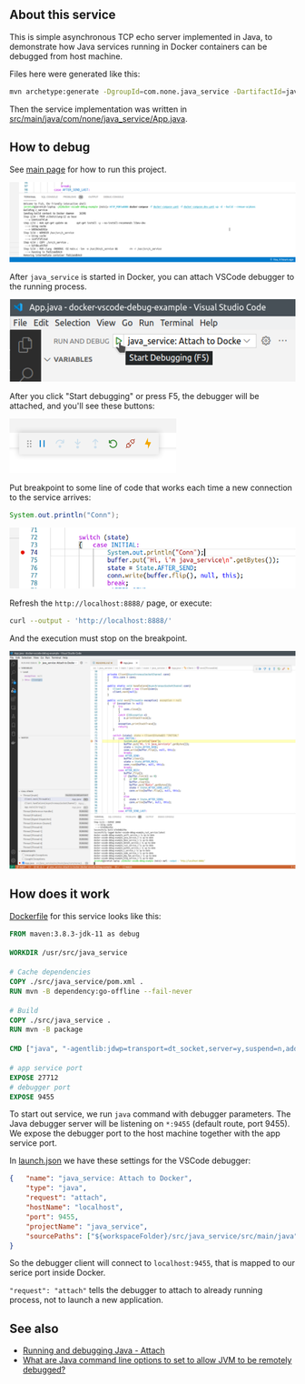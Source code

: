 ## About this service

This is simple asynchronous TCP echo server implemented in Java, to demonstrate how Java services running in Docker containers can be debugged from host machine.

Files here were generated like this:

```bash
mvn archetype:generate -DgroupId=com.none.java_service -DartifactId=java_service -DarchetypeArtifactId=maven-archetype-quickstart -DarchetypeVersion=1.4 -DinteractiveMode=false
```

Then the service implementation was written in [src/main/java/com/none/java_service/App.java](./src/main/java/com/none/java_service/App.java).

## How to debug

See [main page](../../README.md) for how to run this project.

![image: docker-compose](../../readme-assets/docker-compose-up-dev.png)

After `java_service` is started in Docker, you can attach VSCode debugger to the running process.

![image: F5](../../readme-assets/java_service-f5.png)

After you click "Start debugging" or press F5, the debugger will be attached, and you'll see these buttons:

![image: F5 started](../../readme-assets/f5-with-patch.png)

Put breakpoint to some line of code that works each time a new connection to the service arrives:

```java
System.out.println("Conn");
```

![image: breakpoint](../../readme-assets/java_service-breakpoint.png)

Refresh the `http://localhost:8888/` page, or execute:

```bash
curl --output - 'http://localhost:8888/'
```

And the execution must stop on the breakpoint.

![image: breakpoint](../../readme-assets/java_service-breakpoint-hit.png)

## How does it work

[Dockerfile](../../infra/java_service/Dockerfile) for this service looks like this:

```dockerfile
FROM maven:3.8.3-jdk-11 as debug

WORKDIR /usr/src/java_service

# Cache dependencies
COPY ./src/java_service/pom.xml .
RUN mvn -B dependency:go-offline --fail-never

# Build
COPY ./src/java_service .
RUN mvn -B package

CMD ["java", "-agentlib:jdwp=transport=dt_socket,server=y,suspend=n,address=*:9455", "-cp", "target/java_service-1.0-SNAPSHOT.jar", "com.none.java_service.App"]

# app service port
EXPOSE 27712
# debugger port
EXPOSE 9455
```

To start out service, we run `java` command with debugger parameters. The Java debugger server will be listening on `*:9455` (default route, port 9455).
We expose the debugger port to the host machine together with the app service port.

In [launch.json](../../.vscode/launch.json) we have these settings for the VSCode debugger:

```json
{	"name": "java_service: Attach to Docker",
	"type": "java",
	"request": "attach",
	"hostName": "localhost",
	"port": 9455,
	"projectName": "java_service",
	"sourcePaths": ["${workspaceFolder}/src/java_service/src/main/java"]
}
```

So the debugger client will connect to `localhost:9455`, that is mapped to our serice port inside Docker.

`"request": "attach"` tells the debugger to attach to already running process, not to launch a new application.

## See also

- [Running and debugging Java - Attach](https://code.visualstudio.com/docs/java/java-debugging#_attach)
- [What are Java command line options to set to allow JVM to be remotely debugged?](https://stackoverflow.com/questions/138511/what-are-java-command-line-options-to-set-to-allow-jvm-to-be-remotely-debugged)
